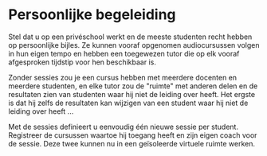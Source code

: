 # Persoonlijke begeleiding

Stel dat u op een privéschool werkt en de meeste studenten recht hebben op persoonlijke bijles. Ze kunnen vooraf opgenomen audiocursussen volgen in hun eigen tempo en hebben een toegewezen tutor die op elk vooraf afgesproken tijdstip voor hen beschikbaar is.

Zonder sessies zou je een cursus hebben met meerdere docenten en meerdere studenten, en elke tutor zou de "ruimte" met anderen delen en de resultaten zien van studenten waar hij niet de leiding over heeft. Het ergste is dat hij zelfs de resultaten kan wijzigen van een student waar hij niet de leiding over heeft ...

Met de sessies definieert u eenvoudig één nieuwe sessie per student. Registreer de cursussen waartoe hij toegang heeft en zijn eigen coach voor de sessie. Deze twee kunnen nu in een geïsoleerde virtuele ruimte werken.
